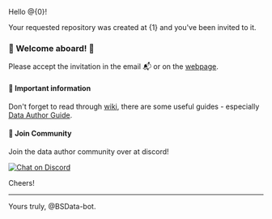 Hello @{0}!

Your requested repository was created at {1} and you've been invited to it.

### 🎉 Welcome aboard! 🎉

Please accept the invitation in the email 📬 or on the [webpage][invitation].

#### 📝 Important information

Don't forget to read through [wiki][], there are some useful guides - especially [Data Author Guide][guide].

#### 📲 Join Community

Join the data author community over at discord!

[![Chat on Discord](https://img.shields.io/discord/558412685981777922.svg?logo=discord&style=popout-square)](https://discord.gg/KqPVhds)

Cheers!

---
Yours truly, @BSData-bot.


[invitation]: {1}/invitations
[wiki]: https://github.com/BSData/catalogue-development/wiki
[guide]: https://github.com/BSData/catalogue-development/wiki/Data-Author-Guide

